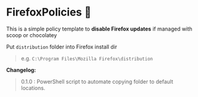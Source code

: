 # FirefoxPolicies 🦊

This is a simple policy template to **disable Firefox updates** if managed with scoop or chocolatey

Put `distribution` folder into Firefox install dir

> e.g. `C:\Program Files\Mozilla Firefox\distribution`

**Changelog:**

> 0.1.0 : PowerShell script to automate copying folder to default locations.
